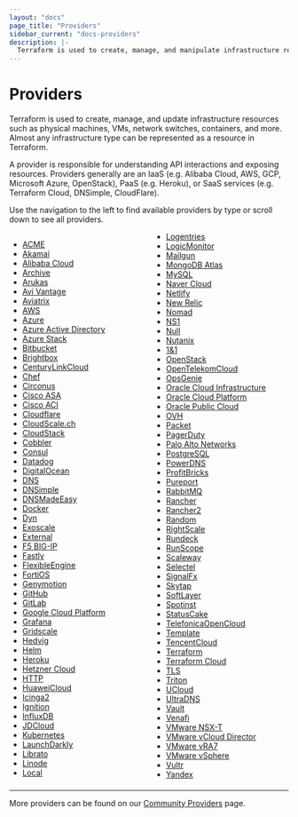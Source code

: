 ```yaml
---
layout: "docs"
page_title: "Providers"
sidebar_current: "docs-providers"
description: |-
  Terraform is used to create, manage, and manipulate infrastructure resources. Examples of resources include physical machines, VMs, network switches, containers, etc. Almost any infrastructure noun can be represented as a resource in Terraform.
---
```


# Providers

Terraform is used to create, manage, and update infrastructure resources such
as physical machines, VMs, network switches, containers, and more. Almost any
infrastructure type can be represented as a resource in Terraform.

A provider is responsible for understanding API interactions and exposing
resources. Providers generally are an IaaS (e.g. Alibaba Cloud, AWS, GCP, Microsoft Azure,
OpenStack), PaaS (e.g. Heroku), or SaaS services (e.g. Terraform Cloud,
DNSimple, CloudFlare).

Use the navigation to the left to find available providers by type or scroll
down to see all providers.

<div style="column-width: 14em;">


- [ACME](/docs/providers/acme/index.html)
- [Akamai](/docs/providers/akamai/index.html)
- [Alibaba Cloud](/docs/providers/alicloud/index.html)
- [Archive](/docs/providers/archive/index.html)
- [Arukas](/docs/providers/arukas/index.html)
- [Avi Vantage](/docs/providers/avi/index.html)
- [Aviatrix](/docs/providers/aviatrix/index.html)
- [AWS](/docs/providers/aws/index.html)
- [Azure](/docs/providers/azurerm/index.html)
- [Azure Active Directory](/docs/providers/azuread/index.html)
- [Azure Stack](/docs/providers/azurestack/index.html)
- [Bitbucket](/docs/providers/bitbucket/index.html)
- [Brightbox](/docs/providers/brightbox/index.html)
- [CenturyLinkCloud](/docs/providers/clc/index.html)
- [Chef](/docs/providers/chef/index.html)
- [Circonus](/docs/providers/circonus/index.html)
- [Cisco ASA](/docs/providers/ciscoasa/index.html)
- [Cisco ACI](/docs/providers/aci/index.html)
- [Cloudflare](/docs/providers/cloudflare/index.html)
- [CloudScale.ch](/docs/providers/cloudscale/index.html)
- [CloudStack](/docs/providers/cloudstack/index.html)
- [Cobbler](/docs/providers/cobbler/index.html)
- [Consul](/docs/providers/consul/index.html)
- [Datadog](/docs/providers/datadog/index.html)
- [DigitalOcean](/docs/providers/do/index.html)
- [DNS](/docs/providers/dns/index.html)
- [DNSimple](/docs/providers/dnsimple/index.html)
- [DNSMadeEasy](/docs/providers/dme/index.html)
- [Docker](/docs/providers/docker/index.html)
- [Dyn](/docs/providers/dyn/index.html)
- [Exoscale](/docs/providers/exoscale/index.html)
- [External](/docs/providers/external/index.html)
- [F5 BIG-IP](/docs/providers/bigip/index.html)
- [Fastly](/docs/providers/fastly/index.html)
- [FlexibleEngine](/docs/providers/flexibleengine/index.html)
- [FortiOS](/docs/providers/fortios/index.html)
- [Genymotion](/docs/providers/genymotion/index.html)
- [GitHub](/docs/providers/github/index.html)
- [GitLab](/docs/providers/gitlab/index.html)
- [Google Cloud Platform](/docs/providers/google/index.html)
- [Grafana](/docs/providers/grafana/index.html)
- [Gridscale](/docs/providers/gridscale)
- [Hedvig](/docs/providers/hedvig/index.html)
- [Helm](/docs/providers/helm/index.html)
- [Heroku](/docs/providers/heroku/index.html)
- [Hetzner Cloud](/docs/providers/hcloud/index.html)
- [HTTP](/docs/providers/http/index.html)
- [HuaweiCloud](/docs/providers/huaweicloud/index.html)
- [Icinga2](/docs/providers/icinga2/index.html)
- [Ignition](/docs/providers/ignition/index.html)
- [InfluxDB](/docs/providers/influxdb/index.html)
- [JDCloud](/docs/providers/jdcloud/index.html)
- [Kubernetes](/docs/providers/kubernetes/index.html)
- [LaunchDarkly](/docs/providers/launchdarkly/index.html)
- [Librato](/docs/providers/librato/index.html)
- [Linode](/docs/providers/linode/index.html)
- [Local](/docs/providers/local/index.html)
- [Logentries](/docs/providers/logentries/index.html)
- [LogicMonitor](/docs/providers/logicmonitor/index.html)
- [Mailgun](/docs/providers/mailgun/index.html)
- [MongoDB Atlas](/docs/providers/mongodbatlas/index.html)
- [MySQL](/docs/providers/mysql/index.html)
- [Naver Cloud](/docs/providers/ncloud/index.html)
- [Netlify](/docs/providers/netlify/index.html)
- [New Relic](/docs/providers/newrelic/index.html)
- [Nomad](/docs/providers/nomad/index.html)
- [NS1](/docs/providers/ns1/index.html)
- [Null](/docs/providers/null/index.html)
- [Nutanix](/docs/providers/nutanix/index.html)
- [1&1](/docs/providers/oneandone/index.html)
- [OpenStack](/docs/providers/openstack/index.html)
- [OpenTelekomCloud](/docs/providers/opentelekomcloud/index.html)
- [OpsGenie](/docs/providers/opsgenie/index.html)
- [Oracle Cloud Infrastructure](/docs/providers/oci/index.html)
- [Oracle Cloud Platform](/docs/providers/oraclepaas/index.html)
- [Oracle Public Cloud](/docs/providers/opc/index.html)
- [OVH](/docs/providers/ovh/index.html)
- [Packet](/docs/providers/packet/index.html)
- [PagerDuty](/docs/providers/pagerduty/index.html)
- [Palo Alto Networks](/docs/providers/panos/index.html)
- [PostgreSQL](/docs/providers/postgresql/index.html)
- [PowerDNS](/docs/providers/powerdns/index.html)
- [ProfitBricks](/docs/providers/profitbricks/index.html)
- [Pureport](/docs/providers/pureport/index.html)
- [RabbitMQ](/docs/providers/rabbitmq/index.html)
- [Rancher](/docs/providers/rancher/index.html)
- [Rancher2](/docs/providers/rancher2/index.html)
- [Random](/docs/providers/random/index.html)
- [RightScale](/docs/providers/rightscale/index.html)
- [Rundeck](/docs/providers/rundeck/index.html)
- [RunScope](/docs/providers/runscope/index.html)
- [Scaleway](/docs/providers/scaleway/index.html)
- [Selectel](/docs/providers/selectel/index.html)
- [SignalFx](/docs/providers/signalfx/index.html)
- [Skytap](/docs/providers/skytap/index.html)
- [SoftLayer](/docs/providers/softlayer/index.html)
- [Spotinst](/docs/providers/spotinst/index.html)
- [StatusCake](/docs/providers/statuscake/index.html)
- [TelefonicaOpenCloud](/docs/providers/telefonicaopencloud/index.html)
- [Template](/docs/providers/template/index.html)
- [TencentCloud](/docs/providers/tencentcloud/index.html)
- [Terraform](/docs/providers/terraform/index.html)
- [Terraform Cloud](/docs/providers/tfe/index.html)
- [TLS](/docs/providers/tls/index.html)
- [Triton](/docs/providers/triton/index.html)
- [UCloud](/docs/providers/ucloud/index.html)
- [UltraDNS](/docs/providers/ultradns/index.html)
- [Vault](/docs/providers/vault/index.html)
- [Venafi](/docs/providers/venafi/index.html)
- [VMware NSX-T](/docs/providers/nsxt/index.html)
- [VMware vCloud Director](/docs/providers/vcd/index.html)
- [VMware vRA7](/docs/providers/vra7/index.html)
- [VMware vSphere](/docs/providers/vsphere/index.html)
- [Vultr](/docs/providers/vultr/index.html)
- [Yandex](/docs/providers/yandex/index.html)


</div>

-----

More providers can be found on our [Community Providers](/docs/providers/type/community-index.html) page.
